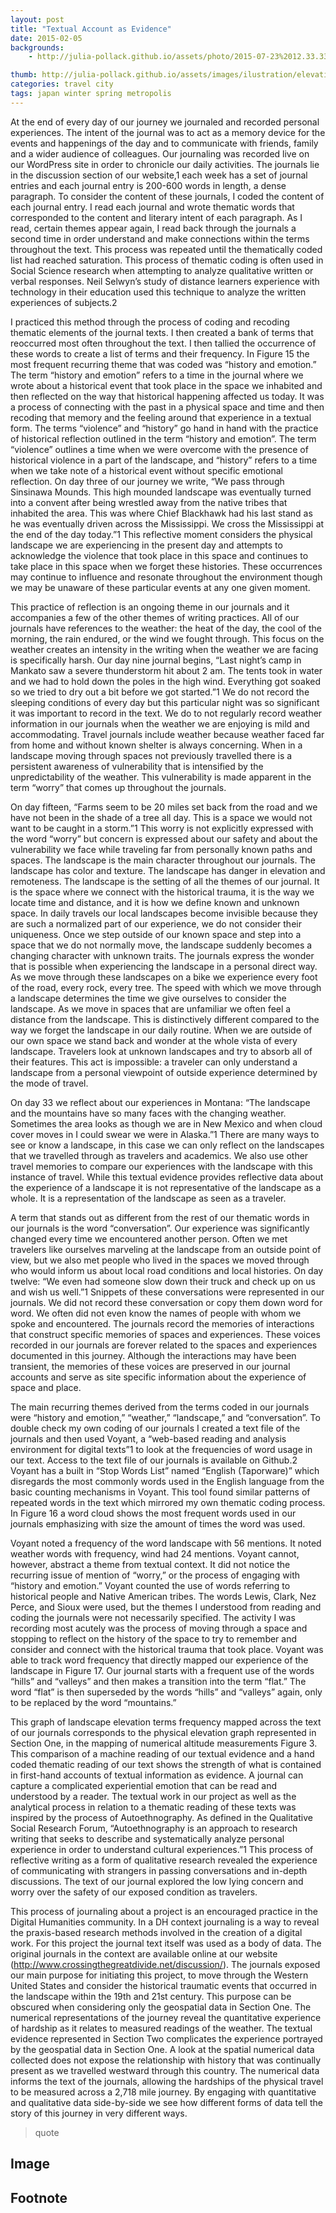 ```yaml
---
layout: post
title: "Textual Account as Evidence"
date: 2015-02-05
backgrounds:
    - http://julia-pollack.github.io/assets/photo/2015-07-23%2012.33.33.jpg

thumb: http://julia-pollack.github.io/assets/images/ilustration/elevation.png
categories: travel city
tags: japan winter spring metropolis
---
```

At the end of every day of our journey we journaled and recorded personal experiences. The intent of the journal was to act as a memory device for the events and happenings of the day and to communicate with friends, family and a wider audience of colleagues. Our journaling was recorded live on our WordPress site in order to chronicle our daily activities. The journals lie in the discussion section of our website,1 each week has a set of journal entries and each journal entry is 200-600 words in length, a dense paragraph. To consider the content of these journals, I coded the content of each journal entry. I read each journal and wrote thematic words that corresponded to the content and literary intent of each paragraph. As I read, certain themes appear again, I read back through the journals a second time in order understand and make connections within the terms throughout the text. This process was repeated until the thematically coded list had reached saturation. This process of thematic coding is often used in Social Science research when attempting to analyze qualitative written or verbal responses. Neil Selwyn’s study of distance learners experience with technology in their education used this technique to analyze the written experiences of subjects.2 

I practiced this method through the process of coding and recoding thematic elements of the journal texts. I then created a bank of terms that reoccurred most often throughout the text. I then tallied the occurrence of these words to create a list of terms and their frequency. In Figure 15 the most frequent recurring theme that was coded was “history and emotion.” The term “history and emotion” refers to a time in the journal where we wrote about a historical event that took place in the space we inhabited and then reflected on the way that historical happening affected us today. It was a process of connecting with the past in a physical space and time and then recoding that memory and the feeling around that experience in a textual form. The terms “violence” and “history” go hand in hand with the practice of historical reflection outlined in the term “history and emotion”. The term “violence” outlines a time when we were overcome with the presence of historical violence in a part of the landscape, and “history” refers to a time when we take note of a historical event without specific emotional reflection. On day three of our journey we write, “We pass through Sinsinawa Mounds. This high mounded landscape was eventually turned into a convent after being wrestled away from the native tribes that inhabited the area. This was where Chief Blackhawk had his last stand as he was eventually driven across the Mississippi. We cross the Mississippi at the end of the day today.”1 This reflective moment considers the physical landscape we are experiencing in the present day and attempts to acknowledge the violence that took place in this space and continues to take place in this space when we forget these histories. These occurrences may continue to influence and resonate throughout the environment though we may be unaware of these particular events at any one given moment.

This practice of reflection is an ongoing theme in our journals and it accompanies a few of the other themes of writing practices. All of our journals have references to the weather: the heat of the day, the cool of the morning, the rain endured, or the wind we fought through. This focus on the weather creates an intensity in the writing when the weather we are facing is specifically harsh. Our day nine journal begins, “Last night’s camp in Mankato saw a severe thunderstorm hit about 2 am. The tents took in water and we had to hold down the poles in the high wind. Everything got soaked so we tried to dry out a bit before we got started.”1 We do not record the sleeping conditions of every day but this particular night was so significant it was important to record in the text. We do to not regularly record weather information in our journals when the weather we are enjoying is mild and accommodating. Travel journals include weather because weather faced far from home and without known shelter is always concerning. When in a landscape moving through spaces not previously travelled there is a persistent awareness of vulnerability that is intensified by the unpredictability of the weather. This vulnerability is made apparent in the term “worry” that comes up throughout the journals.

On day fifteen, “Farms seem to be 20 miles set back from the road and we have not been in the shade of a tree all day. This is a space we would not want to be caught in a storm.”1 This worry is not explicitly expressed with the word “worry” but concern is expressed about our safety and about the vulnerability we face while traveling far from personally known paths and spaces. The landscape is the main character throughout our journals. The landscape has color and texture. The landscape has danger in elevation and remoteness. The landscape is the setting of all the themes of our journal. It is the space where we connect with the historical trauma, it is the way we locate time and distance, and it is how we define known and unknown space. In daily travels our local landscapes become invisible because they are such a normalized part of our experience, we do not consider their uniqueness. Once we step outside of our known space and step into a space that we do not normally move, the landscape suddenly becomes a changing character with unknown traits. The journals express the wonder that is possible when experiencing the landscape in a personal direct way. As we move through these landscapes on a bike we experience every foot of the road, every rock, every tree. The speed with which we move through a landscape determines the time we give ourselves to consider the landscape. As we move in spaces that are unfamiliar we often feel a distance from the landscape. This is distinctively different compared to the way we forget the landscape in our daily routine. When we are outside of our own space we stand back and wonder at the whole vista of every landscape. Travelers look at unknown landscapes and try to absorb all of their features.  This act is impossible: a traveler can only understand a landscape from a personal viewpoint of outside experience determined by the mode of travel. 

On day 33 we reflect about our experiences in Montana:  “The landscape and the mountains have so many faces with the changing weather. Sometimes the area looks as though we are in New Mexico and when cloud cover moves in I could swear we were in Alaska.”1 There are many ways to see or know a landscape, in this case we can only reflect on the landscapes that we travelled through as travelers and academics. We also use other travel memories to compare our experiences with the landscape with this instance of travel. While this textual evidence provides reflective data about the experience of a landscape it is not representative of the landscape as a whole. It is a representation of the landscape as seen as a traveler. 

A term that stands out as different from the rest of our thematic words in our journals is the word “conversation”. Our experience was significantly changed every time we encountered another person. Often we met travelers like ourselves marveling at the landscape from an outside point of view, but we also met people who lived in the spaces we moved through who would inform us about local road conditions and local histories. On day twelve: “We even had someone slow down their truck and check up on us and wish us well.”1 Snippets of these conversations were represented in our journals. We did not record these conversation or copy them down word for word. We often did not even know the names of people with whom we spoke and encountered. The journals record the memories of interactions that construct specific memories of spaces and experiences. These voices recorded in our journals are forever related to the spaces and experiences documented in this journey. Although the interactions may have been transient, the memories of these voices are preserved in our journal accounts and serve as site specific information about the experience of space and place. 

The main recurring themes derived from the terms coded in our journals were “history and emotion,” “weather,” “landscape,” and “conversation”. To double check my own coding of our journals I created a text file of the journals and then used Voyant, a “web-based reading and analysis environment for digital texts”1 to look at the frequencies of word usage in our text. Access to the text file of our journals is available on Github.2 Voyant has a built in “Stop Words List” named “English (Taporware)” which disregards the most commonly words used in the English language from the basic counting mechanisms in Voyant. This tool found similar patterns of repeated words in the text which mirrored my own thematic coding process. In Figure 16 a word cloud shows the most frequent words used in our journals emphasizing with size the amount of times the word was used.

Voyant noted a frequency of the word landscape with 56 mentions. It noted weather words with frequency, wind had 24 mentions. Voyant cannot, however, abstract a theme from textual context. It did not notice the recurring issue of mention of “worry,” or the process of engaging with “history and emotion.”  Voyant counted the use of words referring to historical people and Native American tribes. The words Lewis, Clark, Nez Perce, and Sioux were used, but the themes I understood from reading and coding the journals were not necessarily specified. The activity I was recording most acutely was the process of moving through a space and stopping to reflect on the history of the space to try to remember and consider and connect with the historical trauma that took place. Voyant was able to track word frequency that directly mapped our experience of the landscape in Figure 17. Our journal starts with a frequent use of the words “hills” and “valleys” and then makes a transition into the term “flat.” The word “flat” is then superseded by the words “hills” and “valleys” again, only to be replaced by the word “mountains.” 

This graph of landscape elevation terms frequency mapped across the text of our journals corresponds to the physical elevation graph represented in Section One, in the mapping of numerical altitude measurements Figure 3. This comparison of a machine reading of our textual evidence and a hand coded thematic reading of our text shows the strength of what is contained in first-hand accounts of textual information as evidence. A journal can capture a complicated experiential emotion that can be read and understood by a reader. The textual work in our project as well as the analytical process in relation to a thematic reading of these texts was inspired by the process of Autoethnography. As defined in the Qualitative Social Research Forum, “Autoethnography is an approach to research writing that seeks to describe and systematically analyze personal experience in order to understand cultural experiences.”1 This process of reflective writing as a form of qualitative research revealed the experience of communicating with strangers in passing conversations and in-depth discussions. The text of our journal explored the low lying concern and worry over the safety of our exposed condition as travelers. 

This process of journaling about a project is an encouraged practice in the Digital Humanities community. In a DH context journaling is a way to reveal the praxis-based research methods involved in the creation of a digital work. For this project the journal text itself was used as a body of data. The original journals in the context are available online at our website (http://www.crossingthegreatdivide.net/discussion/). The journals exposed our main purpose for initiating this project, to move through the Western United States and consider the historical traumatic events that occurred in the landscape within the 19th and 21st century. This purpose can be obscured when considering only the geospatial data in Section One. The numerical representations of the journey reveal the quantitative experience of hardship as it relates to measured readings of the weather. The textual evidence represented in Section Two complicates the experience portrayed by the geospatial data in Section One. A look at the spatial numerical data collected does not expose the relationship with history that was continually present as we travelled westward through this country. The numerical data informs the text of the journals, allowing the hardships of the physical travel to be measured across a 2,718 mile journey. By engaging with quantitative and qualitative data side-by-side we see how different forms of data tell the story of this journey in very different ways. 

> quote

## Image

## Footnote